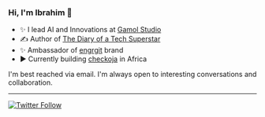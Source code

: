### Hi, I'm Ibrahim 👋
 
  * ✨ I lead AI and Innovations at [Gamol Studio](http://gamolstudio.com/)
  * ✍ Author of [The Diary of a Tech Superstar](https://ibrahimgbadegesin.blogspot.com/)
  * ✨ Ambassador of [engrgit](https://www.instagram.com/engrgit/) brand
  * ▶️ Currently building [checkoja](https://checkoja.blogspot.com/) in Africa

    

I'm best reached via email. I'm always open to interesting conversations and collaboration.


---
[![Twitter Follow](https://img.shields.io/twitter/follow/Engrgit?label=Follow&style=social)](https://twitter.com/Engrgit)



